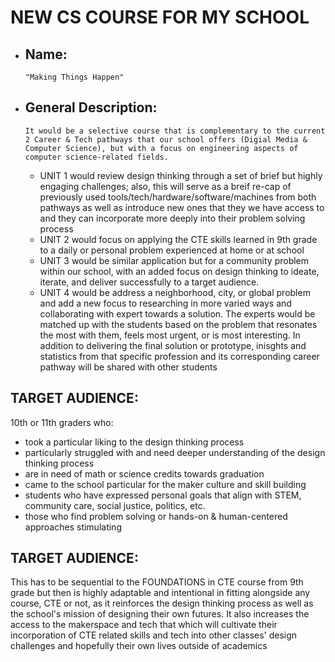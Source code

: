 # NEW CS COURSE FOR MY SCHOOL
* ## Name:
      "Making Things Happen"
* ## General Description: 
      It would be a selective course that is complementary to the current 2 Career & Tech pathways that our school offers (Digial Media & Computer Science), but with a focus on engineering aspects of computer science-related fields.
  * UNIT 1 would review design thinking through a set of brief but highly engaging challenges; also, this will serve as a breif re-cap of previously used tools/tech/hardware/software/machines from both pathways as well as introduce new ones that they we have access to and they can incorporate more deeply into their problem solving process
  * UNIT 2 would focus on applying the CTE skills learned in 9th grade to a daily or personal problem experienced at home or at school
  * UNIT 3 would be similar application but for a community problem within our school, with an added focus on design thinking to ideate, iterate, and deliver successfully to a target audience.
  * UNIT 4 would be address a neighborhood, city, or global problem and add a new focus to researching in more varied ways and collaborating with expert towards a solution. The experts would be matched up with the students based on the problem that resonates the most with them,  feels most urgent, or is most interesting. In addition to delivering the final solution or prototype, inisghts and statistics from that specific profession and its corresponding career pathway will be shared with other students

## TARGET AUDIENCE: 
10th or 11th graders who:
* took a particular liking to the design thinking process
* particularly struggled with and need deeper understanding of the design thinking process
* are in need of math or science credits towards graduation
* came to the school particular for the maker culture and skill building
* students who have expressed personal goals that align with STEM, community care, social justice, politics, etc.
* those who find problem solving or hands-on & human-centered approaches stimulating

## TARGET AUDIENCE: 
This has to be sequential to the FOUNDATIONS in CTE course from 9th grade but then is highly adaptable and intentional in fitting alongside any course, CTE or not, as it reinforces the design thinking process as well as the school's mission of designing their own futures. It also increases the access to the makerspace and tech that which will cultivate their incorporation of CTE related skills and tech into other classes' design challenges and hopefully their own lives outside of academics